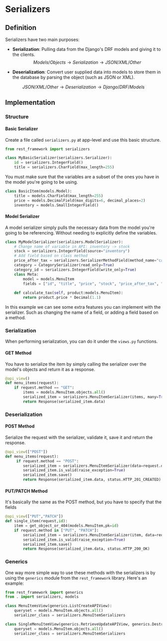 # Serializers
## Definition
Serializers have two main purposes: 

- **Serialization**: Pulling data from the Django's DRF models and giving it to the clients. 
$$
Models/Objects \rightarrow Serialization \rightarrow JSON/XML/Other
$$

- **Deserialization**: Convert user supplied data into models to store them in the database by parsing the object (such as JSON or XML).

$$
 JSON/XML/Other \rightarrow Deserialization \rightarrow Django/DRF/Models
$$

## Implementation
### Structure
#### Basic Serializer 
Create a file called `serializers.py` at app-level and use this basic structure.

```py
from rest_framework import serializers

class MyBasicSerializer(serializers.Serializer):
    id = serializers.IntegerField()
    title = serializers.CharField(max_length=255)
```

You must make sure that the variables are a subset of the ones you have in the model you're going to be using.

```py
class BasicItem(models.Model):
    title = models.CharField(max_length=255)
    price = models.DecimalField(max_digits=6, decimal_places=2)
    inventory = models.SmallIntegerField()
```

#### Model Serializer
A model serializer simply pulls the necessary data from the model you're going to be referencing. Without needing to explicitly define the variables.

```py
class MyModelSerializer(serializers.ModelSerializer):
    # Change name of variable in API: inventory -> stock
    stock = serializers.IntegerField(source="inventory")
    # Add field based on class method
    price_after_tax = serializers.SerializerMethodField(method_name="calculate_tax")
    category = CategorySerializer(read_only=True)
    category_id = serializers.IntegerField(write_only=True)
    class Meta:
        model = models.MenuItem
        fields = ["id", "title", "price", "stock", "price_after_tax", "category", "category_id"]
    
    def calculate_tax(self, product:models.MenuItem):
        return product.price * Decimal(1.1)
```

In this example we can see some extra features you can implement with the serializer. Such as changing the name of a field, or adding a field based on a method.

### Serialization
When performing serialization, you can do it under the `views.py` functions.

#### GET Method

You have to serialize the item by simply calling the serializer over the model's objects and return it as a response.
```py
@api_view()
def menu_items(request):
    if request.method == "GET":
        items = models.MenuItem.objects.all()
        serialized_item = serializers.MenuItemSerializer(items, many=True)
        return Response(serialized_item.data)
```

### Deserialization

#### POST Method
Serialize the request with the serializer, validate it, save it and return the response.
```py
@api_view(["POST"])
def menu_items(request):
     if request.method == "POST":
        serialized_item = serializers.MenuItemSerializer(data=request.data)
        serialized_item.is_valid(raise_exception=True)
        serialized_item.save()
        return Response(serialized_item.data, status.HTTP_201_CREATED)
```

#### PUT/PATCH Method
It's basically the same as the POST method, but you have to specify that the fields
```py
@api_view(["PUT","PATCH"])
def single_item(request,id):
    item = get_object_or_404(models.MenuItem,pk=id)
    if request.method in ["PUT", "PATCH"]:
        serialized_item = serializers.MenuItemSerializer(item, data=request.data, partial=True)
        serialized_item.is_valid(raise_exception=True)
        serialized_item.save()
        return Response(serialized_item.data, status.HTTP_200_OK)
```

### Generics
One way more simple way to use these methods with the serializers is by using the `generics` module from the `rest_framework` library. Here's an example:

```py
from rest_framework import generics
from . import serializers, models

class MenuItemsView(generics.ListCreateAPIView):
    queryset = models.MenuItem.objects.all()
    serializer_class = serializers.MenuItemSerializers

class SingleMenuItemView(generics.RetrieveUpdateAPIView, generics.DestroyAPIView):
    queryset = models.MenuItem.objects.all()
    serializer_class = serializers.MenuItemSerializers
```